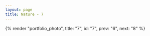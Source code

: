 ```yaml
---
layout: page
title: Nature - 7
---
```


{% render "portfolio_photo", title: "7", id: "7", prev: "6", next: "8" %}
